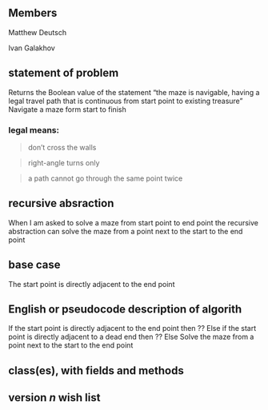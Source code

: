 ## Members
Matthew Deutsch

Ivan Galakhov

## statement of problem
Returns the Boolean value of the statement “the maze is navigable, having a legal
travel path that is continuous from start point to existing treasure”
Navigate a maze form start to finish
### legal means:
> don’t cross the walls

> right-angle turns only

> a path cannot go through the same point twice

## recursive absraction
When I am asked to solve a maze from start point to end point the recursive abstraction can
solve the maze from a point next to the start to the end point

## base case
The start point is directly adjacent to the end point
## English or pseudocode description of algorith
If 
  the start point is directly adjacent to the end point
then
  ??
Else if
  the start point is directly adjacent to a dead end
then 
  ??
Else
  Solve the maze from a point next to the start to the end point

## class(es), with fields and methods
## version *n* wish list
